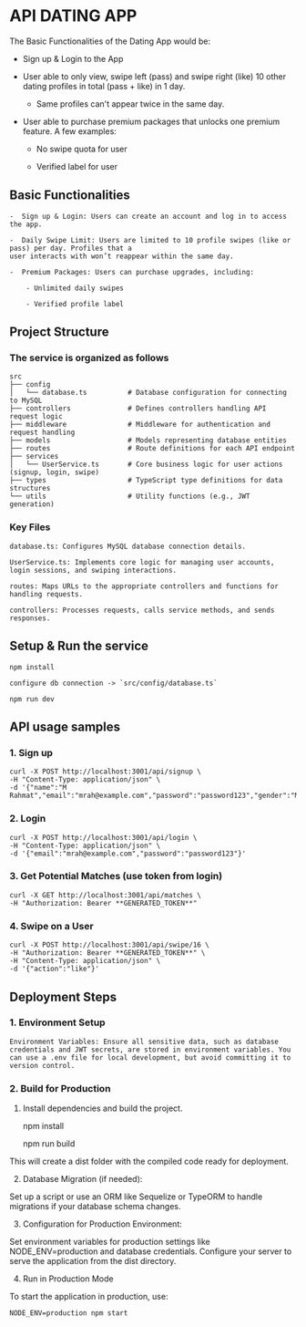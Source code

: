 # API DATING APP

The Basic Functionalities of the Dating App would be:

- Sign up & Login to the App

- User able to only view, swipe left (pass) and swipe right (like) 10 other dating profiles in total (pass + like) in 1 day.

  - Same profiles can't appear twice in the same day.

- User able to purchase premium packages that unlocks one premium feature. A few examples:

  - No swipe quota for user

  - Verified label for user

## Basic Functionalities

    -  Sign up & Login: Users can create an account and log in to access the app.

    -  Daily Swipe Limit: Users are limited to 10 profile swipes (like or pass) per day. Profiles that a
    user interacts with won’t reappear within the same day.

    -  Premium Packages: Users can purchase upgrades, including:

        - Unlimited daily swipes

        - Verified profile label

## Project Structure

### The service is organized as follows

    src
    ├── config
    │   └── database.ts          # Database configuration for connecting to MySQL
    ├── controllers              # Defines controllers handling API request logic
    ├── middleware               # Middleware for authentication and request handling
    ├── models                   # Models representing database entities
    ├── routes                   # Route definitions for each API endpoint
    ├── services
    │   └── UserService.ts       # Core business logic for user actions (signup, login, swipe)
    ├── types                    # TypeScript type definitions for data structures
    └── utils                    # Utility functions (e.g., JWT generation)

### Key Files

    database.ts: Configures MySQL database connection details.

    UserService.ts: Implements core logic for managing user accounts, login sessions, and swiping interactions.

    routes: Maps URLs to the appropriate controllers and functions for handling requests.

    controllers: Processes requests, calls service methods, and sends responses.

## Setup & Run the service

    npm install

    configure db connection -> `src/config/database.ts`

    npm run dev

## API usage samples

### 1. Sign up

    curl -X POST http://localhost:3001/api/signup \
    -H "Content-Type: application/json" \
    -d '{"name":"M Rahmat","email":"mrah@example.com","password":"password123","gender":"Male"}'

### 2. Login

    curl -X POST http://localhost:3001/api/login \
    -H "Content-Type: application/json" \
    -d '{"email":"mrah@example.com","password":"password123"}'

### 3. Get Potential Matches (use token from login)

    curl -X GET http://localhost:3001/api/matches \
    -H "Authorization: Bearer **GENERATED_TOKEN**"

### 4. Swipe on a User

    curl -X POST http://localhost:3001/api/swipe/16 \
    -H "Authorization: Bearer **GENERATED_TOKEN**" \
    -H "Content-Type: application/json" \
    -d '{"action":"like"}'

## Deployment Steps

### 1. Environment Setup

    Environment Variables: Ensure all sensitive data, such as database credentials and JWT secrets, are stored in environment variables. You can use a .env file for local development, but avoid committing it to version control.

### 2. Build for Production

1. Install dependencies and build the project.

   npm install

   npm run build

This will create a dist folder with the compiled code ready for deployment.

2. Database Migration (if needed):

Set up a script or use an ORM like Sequelize or TypeORM to handle migrations if your database schema changes.

3. Configuration for Production Environment:

Set environment variables for production settings like NODE_ENV=production and database credentials.
Configure your server to serve the application from the dist directory.

4. Run in Production Mode

To start the application in production, use:

    NODE_ENV=production npm start
